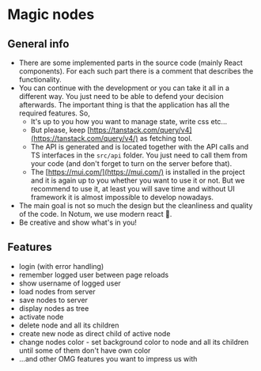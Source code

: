 # Magic nodes

## General info

- There are some implemented parts in the source code (mainly React components). For each such part there is a comment that describes the functionality.
- You can continue with the development or you can take it all in a different way. You just need to be able to defend your decision afterwards. The important thing is that the application has all the required features. So,
  - It's up to you how you want to manage state, write css etc...
  - But please, keep [https://tanstack.com/query/v4](https://tanstack.com/query/v4/) as fetching tool.
  - The API is generated and is located together with the API calls and TS interfaces in the `src/api` folder. You just need to call them from your code (and don't forget to turn on the server before that).
  - The [https://mui.com/](https://mui.com/) is installed in the project and it is again up to you whether you want to use it or not. But we recommend to use it, at least you will save time and without UI framework it is almost impossible to develop nowadays.
- The main goal is not so much the design but the cleanliness and quality of the code. In Notum, we use modern react 💪.
- Be creative and show what's in you!

## Features

- login (with error handling)
- remember logged user between page reloads
- show username of logged user
- load nodes from server
- save nodes to server
- display nodes as tree
- activate node
- delete node and all its children
- create new node as direct child of active node
- change nodes color - set background color to node and all its children until some of them don't have own color
- ...and other OMG features you want to impress us with
